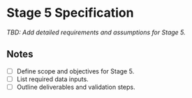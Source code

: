 # Stage 5 Specification

_TBD: Add detailed requirements and assumptions for Stage 5._

## Notes
- [ ] Define scope and objectives for Stage 5.
- [ ] List required data inputs.
- [ ] Outline deliverables and validation steps.
